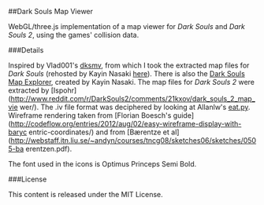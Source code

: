 ##Dark Souls Map Viewer

WebGL/three.js implementation of a map viewer for _Dark Souls_ and _Dark Souls
2_, using the games' collision data.

###Details

Inspired by Vlad001's
[dksmv](http://forum.xentax.com/viewtopic.php?f=16&t=7876&start=60), from which
I took the extracted map files for _Dark Souls_ (rehosted by Kayin Nasaki
[here](http://kayin.pyoko.org/?p=2218)). There is also the [Dark Souls Map
Explorer](http://kayin.pyoko.org/?p=2249), created by Kayin Nasaki. The map
files for _Dark Souls 2_ were extracted by
[Ispohr](http://www.reddit.com/r/DarkSouls2/comments/21kxov/dark_souls_2_map_vie
 wer/). The .iv file format was deciphered by looking at Allanlw's
[eat.py](https://gist.github.com/allanlw/8214620). Wireframe rendering taken
from [Florian Boesch's
guide](http://codeflow.org/entries/2012/aug/02/easy-wireframe-display-with-baryc
 entric-coordinates/) and from [B&aelig;rentze et
al](http://webstaff.itn.liu.se/~andyn/courses/tncg08/sketches06/sketches/0505-ba
 erentzen.pdf).

The font used in the icons is Optimus Princeps Semi Bold.

###License

This content is released under the MIT License.
